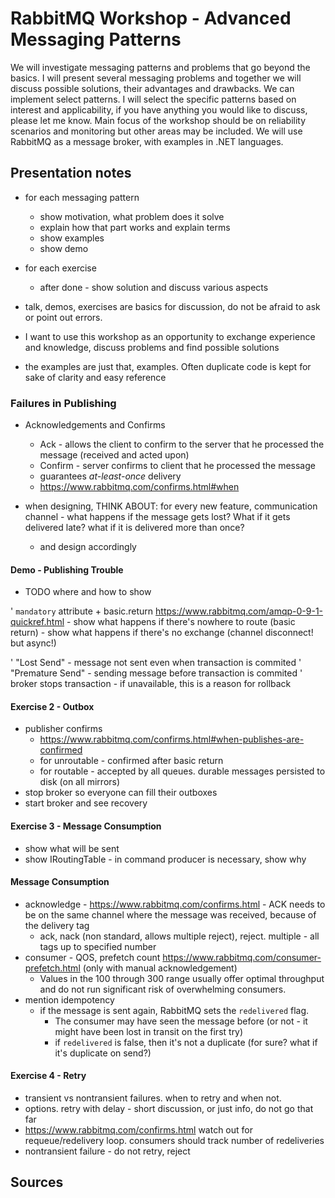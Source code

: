# RabbitMQ Workshop - Advanced Messaging Patterns

We will investigate messaging patterns and problems that go beyond the basics.
I will present several messaging problems and together we will discuss possible solutions, their advantages and drawbacks. We can implement select patterns.
I will select the specific patterns based on interest and applicability, if you have anything you would like to discuss, please let me know. Main focus of the workshop should be on reliability scenarios and monitoring but other areas may be included.
We will use RabbitMQ as a message broker, with examples in .NET languages.


## Presentation notes

 * for each messaging pattern
    * show motivation, what problem does it solve
    * explain how that part works and explain terms
    * show examples
    * show demo
 * for each exercise
    * after done - show solution and discuss various aspects

* talk, demos, exercises are basics for discussion, do not be afraid to ask or point out errors. 
* I want to use this workshop as an opportunity to exchange experience and knowledge, discuss problems and find possible solutions
* the examples are just that, examples. Often duplicate code is kept for sake of clarity and easy reference

### Failures in Publishing

* Acknowledgements and Confirms
    * Ack - allows the client to confirm to the server that he processed the message (received and acted upon)
    * Confirm - server confirms to client that he processed the message            
    * guarantees *at-least-once* delivery
    * https://www.rabbitmq.com/confirms.html#when

* when designing, THINK ABOUT: for every new feature, communication channel - what happens if the message gets lost? What if it gets delivered late? what if it is delivered more than once?
    * and design accordingly     

#### Demo - Publishing Trouble

* TODO where and how to show

' `mandatory` attribute + basic.return https://www.rabbitmq.com/amqp-0-9-1-quickref.html
        - show what happens if there's nowhere to route (basic return)
        - show what happens if there's no exchange (channel disconnect! but async!)

' "Lost Send" - message not sent even when transaction is commited
' "Premature Send" - sending message before transaction is commited
' broker stops transaction - if unavailable, this is a reason for rollback 

#### Exercise 2 - Outbox

* publisher confirms
    * https://www.rabbitmq.com/confirms.html#when-publishes-are-confirmed
    * for unroutable - confirmed after basic return
    * for routable - accepted by all queues. durable messages persisted to disk (on all mirrors)
* stop broker so everyone can fill their outboxes
* start broker and see recovery

#### Exercise 3 - Message Consumption

* show what will be sent
* show IRoutingTable - in command producer is necessary, show why

#### Message Consumption

* acknowledge - https://www.rabbitmq.com/confirms.html - ACK needs to be on the same channel where the message was received, because of the delivery tag
    * ack, nack (non standard, allows multiple reject), reject. multiple - all tags up to specified number
* consumer - QOS, prefetch count https://www.rabbitmq.com/consumer-prefetch.html (only with manual acknowledgement)        
    * Values in the 100 through 300 range usually offer optimal throughput and do not run significant risk of overwhelming consumers. 
* mention idempotency
    * if the message is sent again, RabbitMQ sets the `redelivered` flag. 
        * The consumer may have seen the message before (or not - it might have been lost in transit on the first try)
        * if `redelivered` is false, then it's not a duplicate (for sure? what if it's duplicate on send?)

#### Exercise 4 - Retry

* transient vs nontransient failures. when to retry and when not.
* options. retry with delay - short discussion, or just info, do not go that far
* https://www.rabbitmq.com/confirms.html watch out for requeue/redelivery loop. consumers should track number of redeliveries    
* nontransient failure - do not retry, reject


## Sources

